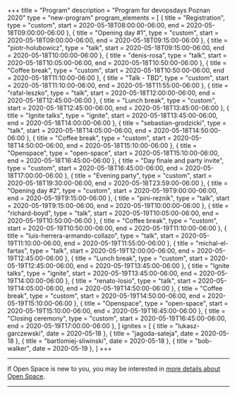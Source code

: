 +++
title = "Program"
description = "Program for devopsdays Poznan 2020"
type = "new-program"
program_elements = [
    { title = "Registration", type = "custom", start = 2020-05-18T08:00:00-06:00, end = 2020-05-18T09:00:00-06:00 },
    { title = "Opening day #1", type = "custom", start = 2020-05-18T09:00:00-06:00, end = 2020-05-18T09:15:00-06:00 },
    { title = "piotr-holubowicz", type = "talk", start = 2020-05-18T09:15:00-06:00, end = 2020-05-18T10:00:00-06:00 },
    { title = "denis-rosa", type = "talk", start = 2020-05-18T10:05:00-06:00, end = 2020-05-18T10:50:00-06:00 },
    { title = "Coffee break", type = "custom", start = 2020-05-18T10:50:00-06:00, end = 2020-05-18T11:10:00-06:00 },
    { title = "Talk - TBD", type = "custom", start = 2020-05-18T11:10:00-06:00, end = 2020-05-18T11:55:00-06:00 },
    { title = "rafal-leszko", type = "talk", start = 2020-05-18T12:00:00-06:00, end = 2020-05-18T12:45:00-06:00 },
    { title = "Lunch break", type = "custom", start = 2020-05-18T12:45:00-06:00, end = 2020-05-18T13:45:00-06:00 },
    { title = "Ignite talks", type = "ignite", start = 2020-05-18T13:45:00-06:00, end = 2020-05-18T14:00:00-06:00 },
    { title = "sebastian-grodzicki", type = "talk", start = 2020-05-18T14:05:00-06:00, end = 2020-05-18T14:50:00-06:00 },
    { title = "Coffee break", type = "custom", start = 2020-05-18T14:50:00-06:00, end = 2020-05-18T15:10:00-06:00 },
    { title = "Openspace", type = "open-space", start = 2020-05-18T15:10:00-06:00, end = 2020-05-18T16:45:00-06:00 },
    { title = "Day finale and party invite", type = "custom", start = 2020-05-18T16:45:00-06:00, end = 2020-05-18T17:00:00-06:00 },
    { title = "Evening party", type = "custom", start = 2020-05-18T19:30:00-06:00, end = 2020-05-18T23:59:00-06:00 },
    { title = "Opening day #2", type = "custom", start = 2020-05-19T9:00:00-06:00, end = 2020-05-19T9:15:00-06:00 },
    { title = "pini-reznik", type = "talk", start = 2020-05-19T9:15:00-06:00, end = 2020-05-19T10:00:00-06:00 },
    { title = "richard-boyd", type = "talk", start = 2020-05-19T10:05:00-06:00, end = 2020-05-19T10:50:00-06:00 },
    { title = "Coffee break", type = "custom", start = 2020-05-19T10:50:00-06:00, end = 2020-05-19T11:10:00-06:00 },
    { title = "luis-herrera-armando-collazo", type = "talk", start = 2020-05-19T11:10:00-06:00, end = 2020-05-19T11:55:00-06:00 },
    { title = "michal-el-fartas", type = "talk", start = 2020-05-19T12:00:00-06:00, end = 2020-05-19T12:45:00-06:00 },
    { title = "Lunch break", type = "custom", start = 2020-05-19T12:45:00-06:00, end = 2020-05-19T13:45:00-06:00 },
    { title = "Ignite talks", type = "ignite", start = 2020-05-19T13:45:00-06:00, end = 2020-05-19T14:00:00-06:00 },
    { title = "renato-losio", type = "talk", start = 2020-05-19T14:05:00-06:00, end = 2020-05-19T14:50:00-06:00 },
    { title = "Coffee break", type = "custom", start = 2020-05-19T14:50:00-06:00, end = 2020-05-19T15:10:00-06:00 },
    { title = "Openspace", type = "open-space", start = 2020-05-19T15:10:00-06:00, end = 2020-05-19T16:45:00-06:00 },
    { title = "Closing ceremony", type = "custom", start = 2020-05-19T16:45:00-06:00, end = 2020-05-19T17:00:00-06:00 },
]
ignites = [
    { title = "lukasz-garczewski", date = 2020-05-18 },
    { title = "jagoda-sateja", date = 2020-05-18 },
    { title = "bartlomiej-sliwinski", date = 2020-05-18 },
    { title = "bob-walker", date = 2020-05-19 },
]
+++
<div class = "row">
  <div class = "col">
    <hr />
    If Open Space is new to you, you may be interested in <a href="/pages/open-space-format">more details about Open Space</a>.
    <hr />
  </div>
</div>

